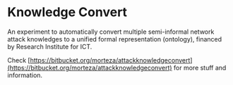 Knowledge Convert
===

An experiment to automatically convert multiple semi-informal network attack knowledges to a unified formal representation (ontology), financed by Research Institute for ICT.

Check [https://bitbucket.org/morteza/attackknowledgeconvert](https://bitbucket.org/morteza/attackknowledgeconvert) for more stuff and information.
